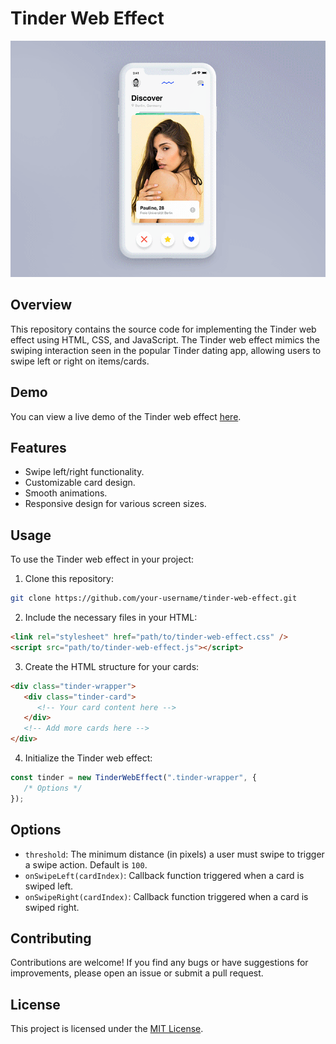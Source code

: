 # Tinder Web Effect

![Tinder Web Effect](./preview.gif)

## Overview

This repository contains the source code for implementing the Tinder web effect using HTML, CSS, and JavaScript. The Tinder web effect mimics the swiping interaction seen in the popular Tinder dating app, allowing users to swipe left or right on items/cards.

## Demo

You can view a live demo of the Tinder web effect [here](https://your-demo-url.com).

## Features

-  Swipe left/right functionality.
-  Customizable card design.
-  Smooth animations.
-  Responsive design for various screen sizes.

## Usage

To use the Tinder web effect in your project:

1. Clone this repository:

```bash
git clone https://github.com/your-username/tinder-web-effect.git
```

2. Include the necessary files in your HTML:

```html
<link rel="stylesheet" href="path/to/tinder-web-effect.css" />
<script src="path/to/tinder-web-effect.js"></script>
```

3. Create the HTML structure for your cards:

```html
<div class="tinder-wrapper">
   <div class="tinder-card">
      <!-- Your card content here -->
   </div>
   <!-- Add more cards here -->
</div>
```

4. Initialize the Tinder web effect:

```javascript
const tinder = new TinderWebEffect(".tinder-wrapper", {
   /* Options */
});
```

## Options

-  `threshold`: The minimum distance (in pixels) a user must swipe to trigger a swipe action. Default is `100`.
-  `onSwipeLeft(cardIndex)`: Callback function triggered when a card is swiped left.
-  `onSwipeRight(cardIndex)`: Callback function triggered when a card is swiped right.

## Contributing

Contributions are welcome! If you find any bugs or have suggestions for improvements, please open an issue or submit a pull request.

## License

This project is licensed under the [MIT License](LICENSE).
